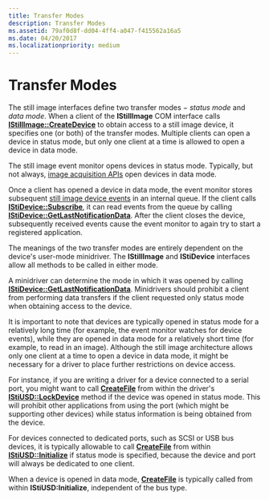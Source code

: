 ```yaml
---
title: Transfer Modes
description: Transfer Modes
ms.assetid: 79af0d8f-dd04-4ff4-a047-f415562a16a5
ms.date: 04/20/2017
ms.localizationpriority: medium
---
```


# Transfer Modes





The still image interfaces define two transfer modes − *status mode* and *data mode*. When a client of the **IStillImage** COM interface calls [**IStillImage::CreateDevice**](https://docs.microsoft.com/previous-versions/windows/hardware/drivers/ff543778(v=vs.85)) to obtain access to a still image device, it specifies one (or both) of the transfer modes. Multiple clients can open a device in status mode, but only one client at a time is allowed to open a device in data mode.

The still image event monitor opens devices in status mode. Typically, but not always, [image acquisition APIs](creating-device-specific-components-for-image-acquisition-apis.md) open devices in data mode.

Once a client has opened a device in data mode, the event monitor stores subsequent [still image device events](still-image-device-events.md) in an internal queue. If the client calls [**IStiDevice::Subscribe**](https://docs.microsoft.com/windows-hardware/drivers/ddi/sti/nf-sti-istidevice-subscribe), it can read events from the queue by calling [**IStiDevice::GetLastNotificationData**](https://docs.microsoft.com/windows-hardware/drivers/ddi/sti/nf-sti-istidevice-getlastnotificationdata). After the client closes the device, subsequently received events cause the event monitor to again try to start a registered application.

The meanings of the two transfer modes are entirely dependent on the device's user-mode minidriver. The **IStillImage** and **IStiDevice** interfaces allow all methods to be called in either mode.

A minidriver can determine the mode in which it was opened by calling [**IStiDevice::GetLastNotificationData**](https://docs.microsoft.com/windows-hardware/drivers/ddi/sti/nf-sti-istidevice-getlastnotificationdata). Minidrivers should prohibit a client from performing data transfers if the client requested only status mode when obtaining access to the device.

It is important to note that devices are typically opened in status mode for a relatively long time (for example, the event monitor watches for device events), while they are opened in data mode for a relatively short time (for example, to read in an image). Although the still image architecture allows only one client at a time to open a device in data mode, it might be necessary for a driver to place further restrictions on device access.

For instance, if you are writing a driver for a device connected to a serial port, you might want to call [**CreateFile**](https://docs.microsoft.com/windows/desktop/api/fileapi/nf-fileapi-createfilea) from within the driver's [**IStiUSD::LockDevice**](https://docs.microsoft.com/windows-hardware/drivers/ddi/stiusd/nf-stiusd-istiusd-lockdevice) method if the device was opened in status mode. This will prohibit other applications from using the port (which might be supporting other devices) while status information is being obtained from the device.

For devices connected to dedicated ports, such as SCSI or USB bus devices, it is typically allowable to call [**CreateFile**](https://docs.microsoft.com/windows/desktop/api/fileapi/nf-fileapi-createfilea) from within [**IStiUSD::Initialize**](https://docs.microsoft.com/windows-hardware/drivers/ddi/stiusd/nf-stiusd-istiusd-initialize) if status mode is specified, because the device and port will always be dedicated to one client.

When a device is opened in data mode, [**CreateFile**](https://docs.microsoft.com/windows/desktop/api/fileapi/nf-fileapi-createfilea) is typically called from within **IStiUSD:Initialize**, independent of the bus type.

 

 




